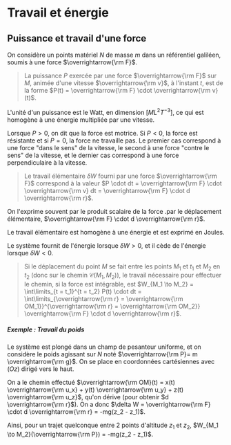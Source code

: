 # Travail et énergie
## Puissance et travail d'une force
On considère un points matériel $N$ de masse $m$ dans un référentiel galiléen,
soumis à une force $\overrightarrow{\rm F}$.

> La puissance $P$ exercée par une force $\overrightarrow{\rm F}$ sur $M$, animée
> d'une vitesse $\overrightarrow{\rm v}$, à l'instant $t$, est de la forme
> $P(t) = \overrightarrow{\rm F} \cdot \overrightarrow{\rm v}(t)$.

L'unité d'un puissance est le Watt, en dimension $[ML^2 T^{-3}]$, ce qui est
homogène à une énergie multipliée par une vitesse.

Lorsque $P > 0$, on dit que la force est motrice. Si $P < 0$, la force est
résistante et si $P = 0$, la force ne travaille pas.
Le premier cas correspond à une force "dans le sens" de la vitesse, le second à
une force "contre le sens" de la vitesse, et le dernier cas correspond à une
force perpendiculaire à la vitesse.

> Le travail élémentaire $\delta W$ fourni par une force $\overrightarrow{\rm F}$
> correspond à la valeur $P \cdot dt = \overrightarrow{\rm F} \cdot \overrightarrow{\rm v} dt = \overrightarrow{\rm F} \cdot d \overrightarrow{\rm r}$.

On l'exprime souvent par le produit scalaire de la force .par le déplacement
élémentaire, $\overrightarrow{\rm F} \cdot d \overrightarrow{\rm r}$.

Le travail élémentaire est homogène à une énergie et est exprimé en Joules.

Le système fournit de l'énergie lorsque $\delta W > 0$, et il cède de l'énergie
lorsque $\delta W < 0$.

> Si le déplacement du point $M$ se fait entre les points $M_1$ et $t_1$ et
> $M_2$ en $t_2$ (donc sur le chemin $\mathcal{C}(M_1,M_2)$), le travail
> nécessaire pour effectuer le chemin, si la force est intégrable, est
> $W_{M_1 \to M_2} = \int\limits_{t = t_1}^{t = t_2} P(t) \cdot dt = \int\limits_{\overrightarrow{\rm r} = \overrightarrow{\rm OM_1}}^{\overrightarrow{\rm r} = \overrightarrow{\rm OM_2}} \overrightarrow{\rm F} \cdot d \overrightarrow{\rm r}$.

##### Exemple : Travail du poids
Le système est plongé dans un champ de pesanteur uniforme, et on considère le
poids agissant sur $N$ noté $\overrightarrow{\rm P}= m \overrightarrow{\rm g}$.
On se place en coordonnées cartésiennes avec $(Oz)$ dirigé vers le haut.

On a le chemin effectué $\overrightarrow{\rm OM}(t) = x(t) \overrightarrow{\rm u_x} + y(t) \overrightarrow{\rm u_y} + z(t) \overrightarrow{\rm u_z}$,
qu'on dérive (pour obtenir $d \overrightarrow{\rm r}$). On a donc $\delta W = \overrightarrow{\rm F} \cdot d \overrightarrow{\rm r} = -mg(z_2 - z_1)$.

Ainsi, pour un trajet quelconque entre 2 points d'altitude $z_1$ et $z_2$,
$W_{M_1 \to M_2}(\overrightarrow{\rm P}) = -mg(z_2 - z_1)$.
